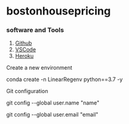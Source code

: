# bostonhousepricing

### software and Tools
1. [Github](https://github.com/)
2. [VSCode](https://code.visualstudio.com/)
3. [Heroku](https://heroku.com/)

Create a new environment

conda create -n LinearRegenv python==3.7 -y  


Git configuration

git config --global user.name "name"  

git config --global user.email "email"  

